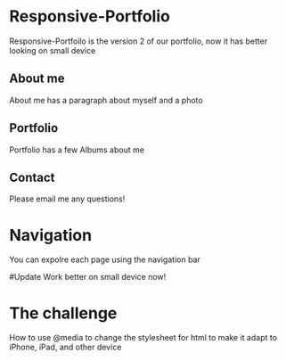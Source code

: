 # Responsive-Portfolio

Responsive-Portfoilo is the version 2 of our portfolio, now it has better looking on small device
## About me 

About me has a paragraph about myself and a photo

## Portfolio

Portfolio has a few Albums about me

## Contact 

Please email me any questions!

# Navigation

You can expolre each page using the navigation bar

#Update 
Work better on small device now! 

# The challenge 
How to use @media to change the stylesheet for html to make it adapt to iPhone, iPad, and other device